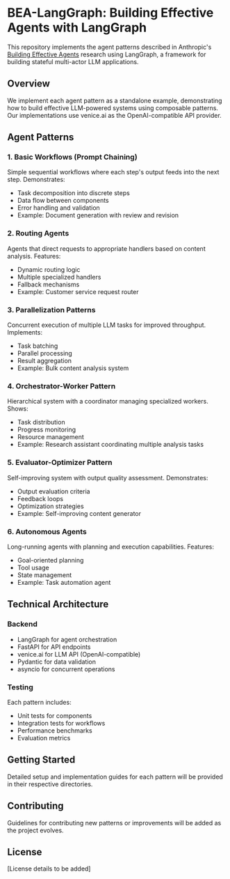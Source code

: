 # BEA-LangGraph: Building Effective Agents with LangGraph

This repository implements the agent patterns described in Anthropic's [Building Effective Agents](https://www.anthropic.com/research/building-effective-agents) research using LangGraph, a framework for building stateful multi-actor LLM applications.

## Overview

We implement each agent pattern as a standalone example, demonstrating how to build effective LLM-powered systems using composable patterns. Our implementations use venice.ai as the OpenAI-compatible API provider.

## Agent Patterns

### 1. Basic Workflows (Prompt Chaining)
Simple sequential workflows where each step's output feeds into the next step. Demonstrates:
- Task decomposition into discrete steps
- Data flow between components
- Error handling and validation
- Example: Document generation with review and revision

### 2. Routing Agents
Agents that direct requests to appropriate handlers based on content analysis. Features:
- Dynamic routing logic
- Multiple specialized handlers
- Fallback mechanisms
- Example: Customer service request router

### 3. Parallelization Patterns
Concurrent execution of multiple LLM tasks for improved throughput. Implements:
- Task batching
- Parallel processing
- Result aggregation
- Example: Bulk content analysis system

### 4. Orchestrator-Worker Pattern
Hierarchical system with a coordinator managing specialized workers. Shows:
- Task distribution
- Progress monitoring
- Resource management
- Example: Research assistant coordinating multiple analysis tasks

### 5. Evaluator-Optimizer Pattern
Self-improving system with output quality assessment. Demonstrates:
- Output evaluation criteria
- Feedback loops
- Optimization strategies
- Example: Self-improving content generator

### 6. Autonomous Agents
Long-running agents with planning and execution capabilities. Features:
- Goal-oriented planning
- Tool usage
- State management
- Example: Task automation agent

## Technical Architecture

### Backend
- LangGraph for agent orchestration
- FastAPI for API endpoints
- venice.ai for LLM API (OpenAI-compatible)
- Pydantic for data validation
- asyncio for concurrent operations

### Testing
Each pattern includes:
- Unit tests for components
- Integration tests for workflows
- Performance benchmarks
- Evaluation metrics

## Getting Started

Detailed setup and implementation guides for each pattern will be provided in their respective directories.

## Contributing

Guidelines for contributing new patterns or improvements will be added as the project evolves.

## License

[License details to be added]

